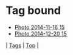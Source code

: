<!--
title: Tag bound
date: 2020-06-28T15:02:24.647Z
tags:
-->
# Tag bound

 * [Photo 2014-11-16 15](102786671272.md)
 * [Photo 2014-12-20 15](105691058822.md)

| [Tags](tags.md) | [Top](index.md) |
